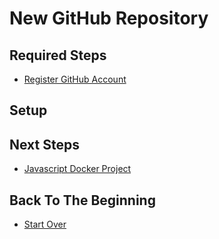 # New GitHub Repository

## Required Steps

- [Register GitHub Account](/setup/register-github-account.md)

## Setup



## Next Steps

- [Javascript Docker Project](/web/javascript-docker-project.md)

## Back To The Beginning

- [Start Over](/README.md)


